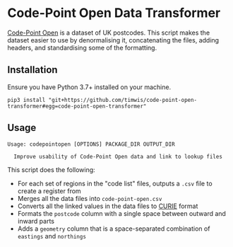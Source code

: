 # Code-Point Open Data Transformer

[Code-Point Open][cpo] is a dataset of UK postcodes. This script makes the dataset
easier to use by denormalising it, concatenating the files, adding headers, and
standardising some of the formatting.

## Installation
Ensure you have Python 3.7+ installed on your machine.

```
pip3 install "git+https://github.com/timwis/code-point-open-transformer#egg=code-point-open-transformer"
```

## Usage
```
Usage: codepointopen [OPTIONS] PACKAGE_DIR OUTPUT_DIR

  Improve usability of Code-Point Open data and link to lookup files
```

This script does the following:

- For each set of regions in the "code list" files, outputs a `.csv` file to create a register from
- Merges all the data files into `code-point-open.csv`
- Converts all the linked values in the data files to [CURIE][curie] format
- Formats the `postcode` column with a single space between outward and inward parts
- Adds a `geometry` column that is a space-separated combination of `eastings` and `northings`

[cpo]: https://www.ordnancesurvey.co.uk/business-government/products/code-point-open
[pipenv]: https://pipenv.readthedocs.io/en/latest/
[curie]: https://spec.openregister.org/v2/datatypes/curie
